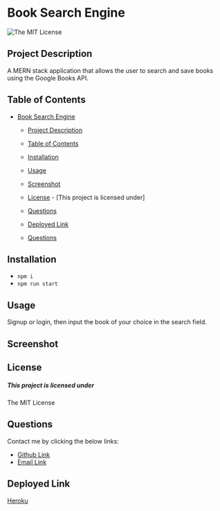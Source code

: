 # Book Search Engine
![The MIT License](https://img.shields.io/badge/license-MIT-green)

## Project Description
A MERN stack application that allows the user to search and save books using the Google Books API. 
## Table of Contents
- [Book Search Engine](#book-search-engine)
  - [Project Description](#project-description)
  - [Table of Contents](#table-of-contents)
  - [Installation](#installation)
  - [Usage](#usage)
  - [Screenshot](#screenshot)
  - [License](#license)
        - [This project is licensed under]
  - [Questions](#questions)
  - [Deployed Link](#deployed-link)

  - [Questions](#questions)
## Installation
* `npm i` 
* `npm run start`
## Usage
Signup or login, then input the book of your choice in the search field.

## Screenshot
## License
##### This project is licensed under
The MIT License
## Questions
Contact me by clicking the below links:
* [Github Link](https://github.com/deftonechris)
* [Email Link](mailto:chris.t.williams417@gmail.com)
## Deployed Link
[Heroku](https://damp-earth-37194.herokuapp.com/)
